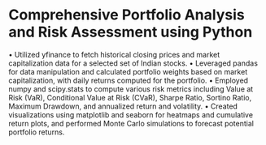 # Comprehensive Portfolio Analysis and Risk Assessment using Python
• Utilized yfinance to fetch historical closing prices and market capitalization data for a selected set of Indian stocks.
• Leveraged pandas for data manipulation and calculated portfolio weights based on market capitalization, with daily
returns computed for the portfolio.
• Employed numpy and scipy.stats to compute various risk metrics including Value at Risk (VaR), Conditional Value at
Risk (CVaR), Sharpe Ratio, Sortino Ratio, Maximum Drawdown, and annualized return and volatility.
• Created visualizations using matplotlib and seaborn for heatmaps and cumulative return plots, and performed Monte
Carlo simulations to forecast potential portfolio returns.
